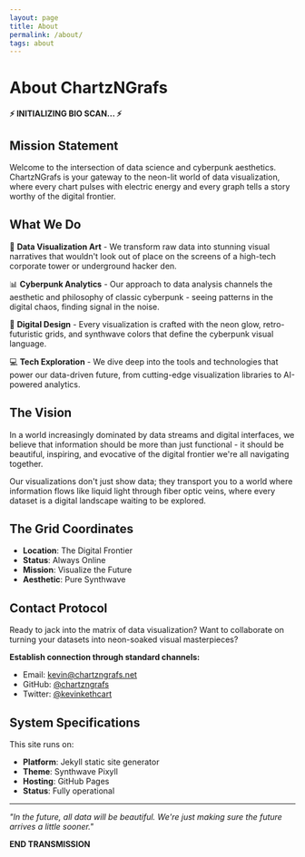 ```yaml
---
layout: page
title: About
permalink: /about/
tags: about
---
```


# About ChartzNGrafs

**⚡ INITIALIZING BIO SCAN... ⚡**

## Mission Statement

Welcome to the intersection of data science and cyberpunk aesthetics. ChartzNGrafs is your gateway to the neon-lit world of data visualization, where every chart pulses with electric energy and every graph tells a story worthy of the digital frontier.

## What We Do

🌆 **Data Visualization Art** - We transform raw data into stunning visual narratives that wouldn't look out of place on the screens of a high-tech corporate tower or underground hacker den.

📊 **Cyberpunk Analytics** - Our approach to data analysis channels the aesthetic and philosophy of classic cyberpunk - seeing patterns in the digital chaos, finding signal in the noise.

🎨 **Digital Design** - Every visualization is crafted with the neon glow, retro-futuristic grids, and synthwave colors that define the cyberpunk visual language.

💻 **Tech Exploration** - We dive deep into the tools and technologies that power our data-driven future, from cutting-edge visualization libraries to AI-powered analytics.

## The Vision

In a world increasingly dominated by data streams and digital interfaces, we believe that information should be more than just functional - it should be beautiful, inspiring, and evocative of the digital frontier we're all navigating together.

Our visualizations don't just show data; they transport you to a world where information flows like liquid light through fiber optic veins, where every dataset is a digital landscape waiting to be explored.

## The Grid Coordinates

- **Location**: The Digital Frontier
- **Status**: Always Online
- **Mission**: Visualize the Future
- **Aesthetic**: Pure Synthwave

## Contact Protocol

Ready to jack into the matrix of data visualization? Want to collaborate on turning your datasets into neon-soaked visual masterpieces? 

**Establish connection through standard channels:**
- Email: kevin@chartzngrafs.net
- GitHub: [@chartzngrafs](https://github.com/chartzngrafs)
- Twitter: [@kevinkethcart](https://twitter.com/kevinkethcart)

## System Specifications

This site runs on:
- **Platform**: Jekyll static site generator
- **Theme**: Synthwave Pixyll
- **Hosting**: GitHub Pages
- **Status**: Fully operational

---

*"In the future, all data will be beautiful. We're just making sure the future arrives a little sooner."*

**END TRANSMISSION**
